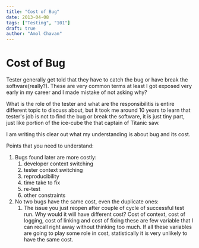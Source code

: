 ```yaml
---
title: "Cost of Bug"
date: 2013-04-08
tags: ["Testing", "101"]
draft: true
author: "Amol Chavan"
---
```

# Cost of Bug

Tester generally get told that they have to catch the bug or have break the software(really?). These are very common terms at least I got exposed very early in my career and I made mistake of not asking why?

What is the role of the tester and what are the responsibilitis is entire different topic to discuss about, but it took me around 10 years to learn that tester's job is not to find the bug or break the software, it is just tiny part, just like portion of the ice-cube the that captain of Titanic saw.

I am writing this clear out what my understanding is about bug and its cost.

Points that you need to understand:

1. Bugs found later are more costly:
   1. developer context switching
   2. tester context switching
   3. reproducibility
   4. time take to fix
   5. re-test
   6. other constraints
2.  No two bugs have the same cost, even the duplicate ones:
    1.  The issue you just reopen after couple of cycle of successful test run. Why would it will have different cost? Cost of context, cost of logging, cost of linking and cost of fixing these are few variable that I can recall right away without thinking too much. If all these variables are going to play some role in cost, statistically it is very unlikely to have the same cost.